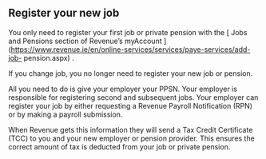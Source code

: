 ##  Register your new job

You only need to register your first job or private pension with the [ Jobs
and Pensions section of Revenue’s myAccount
](https://www.revenue.ie/en/online-services/services/paye-services/add-job-
pension.aspx) .

If you change job, you no longer need to register your new job or pension.

All you need to do is give your employer your PPSN. Your employer is
responsible for registering second and subsequent jobs. Your employer can
register your job by either requesting a Revenue Payroll Notification (RPN) or
by making a payroll submission.

When Revenue gets this information they will send a Tax Credit Certificate
(TCC) to you and your new employer or pension provider. This ensures the
correct amount of tax is deducted from your job or private pension.

